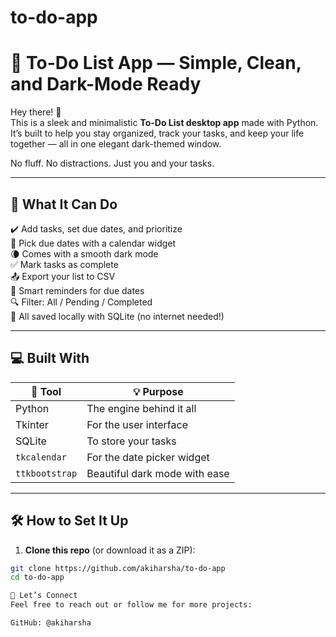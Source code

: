 # to-do-app
# 📝 To-Do List App — Simple, Clean, and Dark-Mode Ready

Hey there! 👋  
This is a sleek and minimalistic **To-Do List desktop app** made with Python. It’s built to help you stay organized, track your tasks, and keep your life together — all in one elegant dark-themed window.

No fluff. No distractions. Just you and your tasks.

---

## 🚀 What It Can Do

✔️ Add tasks, set due dates, and prioritize  
📆 Pick due dates with a calendar widget  
🌘 Comes with a smooth dark mode  
✅ Mark tasks as complete  
📤 Export your list to CSV  
🧠 Smart reminders for due dates  
🔍 Filter: All / Pending / Completed  
💾 All saved locally with SQLite (no internet needed!)

---

## 💻 Built With

| 🧰 Tool         | 💡 Purpose                         |
|----------------|------------------------------------|
| Python         | The engine behind it all           |
| Tkinter        | For the user interface             |
| SQLite         | To store your tasks                |
| `tkcalendar`   | For the date picker widget         |
| `ttkbootstrap` | Beautiful dark mode with ease      |

---

## 🛠️ How to Set It Up

1. **Clone this repo** (or download it as a ZIP):

```bash
git clone https://github.com/akiharsha/to-do-app
cd to-do-app

🤝 Let’s Connect
Feel free to reach out or follow me for more projects:

GitHub: @akiharsha
